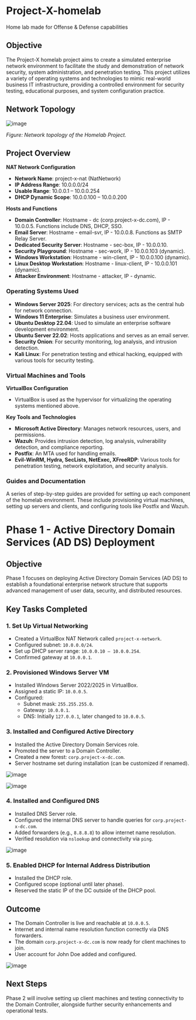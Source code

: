 # Project-X-homelab
Home lab made for Offense &amp; Defense capabilities

## Objective
The Project-X homelab project aims to create a simulated enterprise network environment to facilitate the study and demonstration of network security, system administration, and penetration testing. This project utilizes a variety of operating systems and technologies to mimic real-world business IT infrastructure, providing a controlled environment for security testing, educational purposes, and system configuration practice.

## Network Topology

![image](https://github.com/user-attachments/assets/c9b34a0d-6c6a-44c9-9ee2-17dd78e36df2)

*Figure: Network topology of the Homelab Project.*

## Project Overview

**NAT Network Configuration**
- **Network Name**: project-x-nat (NatNetwork)
- **IP Address Range**: 10.0.0.0/24
- **Usable Range**: 10.0.0.1 – 10.0.0.254
- **DHCP Dynamic Scope**: 10.0.0.100 – 10.0.0.200

**Hosts and Functions**
- **Domain Controller**: Hostname - dc (corp.project-x-dc.com), IP - 10.0.0.5. Functions include DNS, DHCP, SSO.
- **Email Server**: Hostname - email-svr, IP - 10.0.0.8. Functions as SMTP Relay Server.
- **Dedicated Security Server**: Hostname - sec-box, IP - 10.0.0.10.
- **Security Playground**: Hostname - sec-work, IP - 10.0.0.103 (dynamic).
- **Windows Workstation**: Hostname - win-client, IP - 10.0.0.100 (dynamic).
- **Linux Desktop Workstation**: Hostname - linux-client, IP - 10.0.0.101 (dynamic).
- **Attacker Environment**: Hostname - attacker, IP - dynamic.

### Operating Systems Used
- **Windows Server 2025**: For directory services; acts as the central hub for network connection.
- **Windows 11 Enterprise**: Simulates a business user environment.
- **Ubuntu Desktop 22.04**: Used to simulate an enterprise software development environment.
- **Ubuntu Server 22.02**: Hosts applications and serves as an email server.
- **Security Onion**: For security monitoring, log analysis, and intrusion detection.
- **Kali Linux**: For penetration testing and ethical hacking, equipped with various tools for security testing.

### Virtual Machines and Tools
**VirtualBox Configuration**
- VirtualBox is used as the hypervisor for virtualizing the operating systems mentioned above.

**Key Tools and Technologies**
- **Microsoft Active Directory**: Manages network resources, users, and permissions.
- **Wazuh**: Provides intrusion detection, log analysis, vulnerability detection, and compliance reporting.
- **Postfix**: An MTA used for handling emails.
- **Evil-WinRM, Hydra, SecLists, NetExec, XFreeRDP**: Various tools for penetration testing, network exploitation, and security analysis.

### Guides and Documentation
A series of step-by-step guides are provided for setting up each component of the homelab environment. These include provisioning virtual machines, setting up servers and clients, and configuring tools like Postfix and Wazuh.


# Phase 1 - Active Directory Domain Services (AD DS) Deployment

## Objective
Phase 1 focuses on deploying Active Directory Domain Services (AD DS) to establish a foundational enterprise network structure that supports advanced management of user data, security, and distributed resources.

## Key Tasks Completed

### 1. Set Up Virtual Networking
- Created a VirtualBox NAT Network called `project-x-network`.
- Configured subnet: `10.0.0.0/24`.
- Set up DHCP server range: `10.0.0.10 – 10.0.0.254`.
- Confirmed gateway at `10.0.0.1`.


### 2. Provisioned Windows Server VM
- Installed Windows Server 2022/2025 in VirtualBox.
- Assigned a static IP: `10.0.0.5`.
- Configured:
  - Subnet mask: `255.255.255.0`.
  - Gateway: `10.0.0.1`.
  - DNS: Initially `127.0.0.1`, later changed to `10.0.0.5`.


### 3. Installed and Configured Active Directory
- Installed the Active Directory Domain Services role.
- Promoted the server to a Domain Controller.
- Created a new forest: `corp.project-x-dc.com`.
- Server hostname set during installation (can be customized if renamed).

![image](https://github.com/user-attachments/assets/c816a8a9-a690-4a53-b060-f1031e9562dd)

![image](https://github.com/user-attachments/assets/e202b173-0a19-4ed2-8fd6-ab323c3ecd4a)



### 4. Installed and Configured DNS
- Installed DNS Server role.
- Configured the internal DNS server to handle queries for `corp.project-x-dc.com`.
- Added forwarders (e.g., `8.8.8.8`) to allow internet name resolution.
- Verified resolution via `nslookup` and connectivity via `ping`.


![image](https://github.com/user-attachments/assets/f72efbdb-a5ea-490d-add4-e408dddad540)


### 5. Enabled DHCP for Internal Address Distribution
- Installed the DHCP role.
- Configured scope (optional until later phase).
- Reserved the static IP of the DC outside of the DHCP pool.


## Outcome
- The Domain Controller is live and reachable at `10.0.0.5`.
- Internet and internal name resolution function correctly via DNS forwarders.
- The domain `corp.project-x-dc.com` is now ready for client machines to join.
- User account for John Doe added and configured.


![image](https://github.com/user-attachments/assets/4bca5b1d-db85-4c31-8796-15317ce77333)

  

## Next Steps
Phase 2 will involve setting up client machines and testing connectivity to the Domain Controller, alongside further security enhancements and operational tests.


